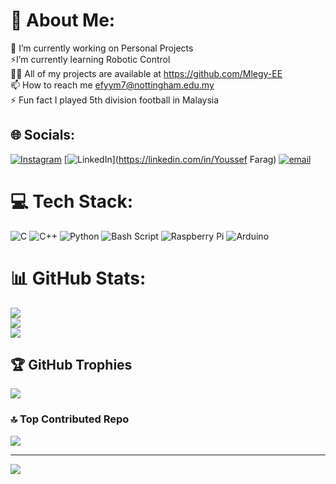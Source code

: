 # 💫 About Me:
🔭 I’m currently working on Personal Projects<br>⚡️I’m currently learning Robotic Control<br>👨‍💻 All of my projects are available at https://github.com/Mlegy-EE <br>📫 How to reach me efyym7@nottingham.edu.my<br>⚡ Fun fact I played 5th division football in Malaysia


## 🌐 Socials:
[![Instagram](https://img.shields.io/badge/Instagram-%23E4405F.svg?logo=Instagram&logoColor=white)](https://instagram.com/mlegyy) [![LinkedIn](https://img.shields.io/badge/LinkedIn-%230077B5.svg?logo=linkedin&logoColor=white)](https://linkedin.com/in/Youssef Farag) [![email](https://img.shields.io/badge/Email-D14836?logo=gmail&logoColor=white)](mailto:efyym7@nottingham.edu.my) 

# 💻 Tech Stack:
![C](https://img.shields.io/badge/c-%2300599C.svg?style=for-the-badge&logo=c&logoColor=white) ![C++](https://img.shields.io/badge/c++-%2300599C.svg?style=for-the-badge&logo=c%2B%2B&logoColor=white) ![Python](https://img.shields.io/badge/python-3670A0?style=for-the-badge&logo=python&logoColor=ffdd54) ![Bash Script](https://img.shields.io/badge/bash_script-%23121011.svg?style=for-the-badge&logo=gnu-bash&logoColor=white) ![Raspberry Pi](https://img.shields.io/badge/-Raspberry_Pi-C51A4A?style=for-the-badge&logo=Raspberry-Pi) ![Arduino](https://img.shields.io/badge/-Arduino-00979D?style=for-the-badge&logo=Arduino&logoColor=white)
# 📊 GitHub Stats:
![](https://github-readme-stats.vercel.app/api?username=Mlegy-EE&theme=dark&hide_border=false&include_all_commits=false&count_private=false)<br/>
![](https://nirzak-streak-stats.vercel.app/?user=Mlegy-EE&theme=dark&hide_border=false)<br/>
![](https://github-readme-stats.vercel.app/api/top-langs/?username=Mlegy-EE&theme=dark&hide_border=false&include_all_commits=false&count_private=false&layout=compact)

## 🏆 GitHub Trophies
![](https://github-profile-trophy.vercel.app/?username=Mlegy-EE&theme=radical&no-frame=true&no-bg=false&margin-w=4)

### 🔝 Top Contributed Repo
![](https://github-contributor-stats.vercel.app/api?username=Mlegy-EE&limit=5&theme=dark&combine_all_yearly_contributions=true)

---
[![](https://visitcount.itsvg.in/api?id=Mlegy-EE&icon=0&color=0)](https://visitcount.itsvg.in)

<!-- Proudly created with GPRM ( https://gprm.itsvg.in ) -->
